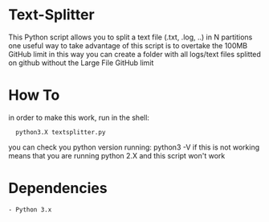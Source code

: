 # Text-Splitter

This Python script allows you to split a text file (.txt, .log, ..) in N partitions
one useful way to take advantage of this script is to overtake the 100MB GitHub limit
in this way you can create a folder with all logs/text files splitted on github without
the Large File GitHub limit

# How To
  in order to make this work, run in the shell:
  
  ```
    python3.X textsplitter.py
  ```

  you can check you python version running:
    python3 -V
  if this is not working means that you are running python 2.X and this script won't work

#  Dependencies
    - Python 3.x
